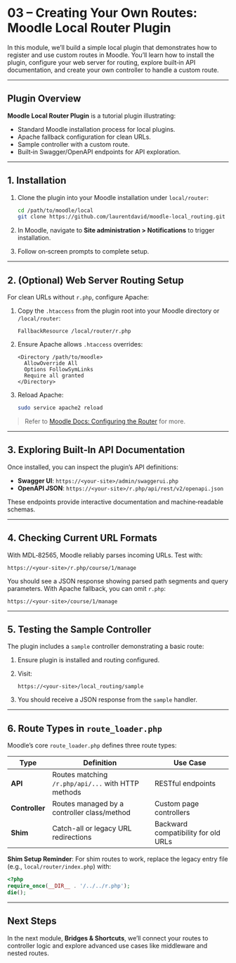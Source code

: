 # 03 – Creating Your Own Routes: Moodle Local Router Plugin

In this module, we’ll build a simple local plugin that demonstrates how to register and use custom routes in Moodle. You’ll learn how to install the plugin, configure your web server for routing, explore built‑in API documentation, and create your own controller to handle a custom route.

---

## Plugin Overview

**Moodle Local Router Plugin** is a tutorial plugin illustrating:

* Standard Moodle installation process for local plugins.
* Apache fallback configuration for clean URLs.
* Sample controller with a custom route.
* Built‑in Swagger/OpenAPI endpoints for API exploration.

---

## 1. Installation

1. Clone the plugin into your Moodle installation under `local/router`:

   ```bash
   cd /path/to/moodle/local
   git clone https://github.com/laurentdavid/moodle-local_routing.git router
   ```
2. In Moodle, navigate to **Site administration > Notifications** to trigger installation.
3. Follow on‑screen prompts to complete setup.

---

## 2. (Optional) Web Server Routing Setup

For clean URLs without `r.php`, configure Apache:

1. Copy the `.htaccess` from the plugin root into your Moodle directory or `/local/router`:

   ```apacheconf
   FallbackResource /local/router/r.php
   ```
2. Ensure Apache allows `.htaccess` overrides:

   ```apacheconf
   <Directory /path/to/moodle>
     AllowOverride All
     Options FollowSymLinks
     Require all granted
   </Directory>
   ```
3. Reload Apache:

   ```bash
   sudo service apache2 reload
   ```

> Refer to [Moodle Docs: Configuring the Router](https://docs.moodle.org/405/en/Configuring_the_Router) for more.

---

## 3. Exploring Built‑In API Documentation

Once installed, you can inspect the plugin’s API definitions:

* **Swagger UI**: `https://<your-site>/admin/swaggerui.php`
* **OpenAPI JSON**: `https://<your-site>/r.php/api/rest/v2/openapi.json`

These endpoints provide interactive documentation and machine‑readable schemas.

---

## 4. Checking Current URL Formats

With MDL‑82565, Moodle reliably parses incoming URLs. Test with:

```
https://<your-site>/r.php/course/1/manage
```

You should see a JSON response showing parsed path segments and query parameters. With Apache fallback, you can omit `r.php`:

```
https://<your-site>/course/1/manage
```

---

## 5. Testing the Sample Controller

The plugin includes a `sample` controller demonstrating a basic route:

1. Ensure plugin is installed and routing configured.
2. Visit:

   ```
   https://<your-site>/local_routing/sample
   ```
3. You should receive a JSON response from the `sample` handler.

---

## 6. Route Types in `route_loader.php`

Moodle’s core `route_loader.php` defines three route types:

| Type           | Definition                                         | Use Case                            |
| -------------- | -------------------------------------------------- | ----------------------------------- |
| **API**        | Routes matching `/r.php/api/...` with HTTP methods | RESTful endpoints                   |
| **Controller** | Routes managed by a controller class/method        | Custom page controllers             |
| **Shim**       | Catch-all or legacy URL redirections               | Backward compatibility for old URLs |

**Shim Setup Reminder**: For shim routes to work, replace the legacy entry file (e.g., `local/router/index.php`) with:

```php
<?php
require_once(__DIR__ . '/../../r.php');
die();
```

---

## Next Steps

In the next module, **Bridges & Shortcuts**, we’ll connect your routes to controller logic and explore advanced use cases like middleware and nested routes.
